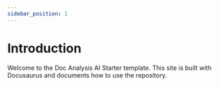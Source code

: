 ```yaml
---
sidebar_position: 1
---
```


# Introduction

Welcome to the Doc Analysis AI Starter template. This site is built with Docusaurus and documents how to use the repository.
